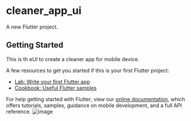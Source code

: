 # cleaner_app_ui

A new Flutter project.

## Getting Started

This is th eUI to create a cleaner app for mobile device.

A few resources to get you started if this is your first Flutter project:

- [Lab: Write your first Flutter app](https://flutter.dev/docs/get-started/codelab)
- [Cookbook: Useful Flutter samples](https://flutter.dev/docs/cookbook)

For help getting started with Flutter, view our
[online documentation](https://flutter.dev/docs), which offers tutorials,
samples, guidance on mobile development, and a full API reference.
![image](https://user-images.githubusercontent.com/54174389/150666768-daaf9b96-f0f9-4717-926b-597a1f4c92e5.png)

